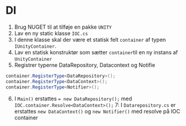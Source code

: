 # DI

1. Brug NUGET til at tilføje en pakke `UNITY`
2. Lav en ny static klasse `IOC.cs`
3. I denne klasse skal der være et statisk felt `container` af typen `IUnityContainer`.
4. Lav en statisk konstruktør som sætter `container`til en ny instans af `UnityContainer`
5. Registrer typerne DataRepository, Datacontext og Notifie
```C#
container.RegisterType<DataRepository>();
container.RegisterType<DataContext>();
container.RegisterType<Notifier>();
```
6. I `Main()` erstattes `= new DataRepository();` med `IOC.container.Resolve<DataContext>();`
7: I `Datarepository.cs` er erstattes `new DataContext()` og `new Notifier()` med resolve på IOC container
